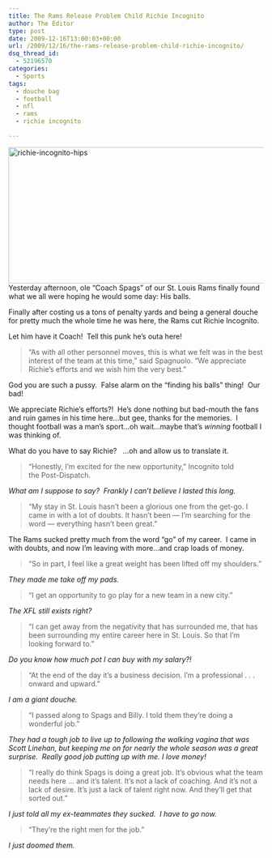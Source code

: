 ```yaml
---
title: The Rams Release Problem Child Richie Incognito
author: The Editor
type: post
date: 2009-12-16T13:00:03+00:00
url: /2009/12/16/the-rams-release-problem-child-richie-incognito/
dsq_thread_id:
  - 52196570
categories:
  - Sports
tags:
  - douche bag
  - football
  - nfl
  - rams
  - richie incognito

---
```

[<img class="aligncenter size-full wp-image-2559" title="richie-incognito-hips" src="http://punchingkitty.com/wp-content/uploads/2009/12/richie-incognito-hips.jpg" alt="richie-incognito-hips" width="600" height="269" srcset="http://media.punchingkitty.com/wordpress/2009/12/richie-incognito-hips.jpg 600w, http://media.punchingkitty.com/wordpress/2009/12/richie-incognito-hips-300x134.jpg 300w" sizes="(max-width: 600px) 100vw, 600px" />][1]Yesterday afternoon, ole &#8220;Coach Spags&#8221; of our St. Louis Rams finally found what we all were hoping he would some day: His balls.

Finally after costing us a tons of penalty yards and being a general douche for pretty much the whole time he was here, the Rams cut Richie Incognito.

Let him have it Coach!  Tell this punk he&#8217;s outa here!

> &#8220;As with all other personnel moves, this is what we felt was in the best interest of the team at this time,&#8221; said Spagnuolo. &#8220;We appreciate Richie&#8217;s efforts and we wish him the very best.&#8221;

God you are such a pussy.  False alarm on the &#8220;finding his balls&#8221; thing!  Our bad!

We appreciate Richie&#8217;s efforts?!  He&#8217;s done nothing but bad-mouth the fans and ruin games in his time here&#8230;but gee, thanks for the memories.  I thought football was a man&#8217;s sport&#8230;oh wait&#8230;maybe that&#8217;s _winning_ football I was thinking of.

What do you have to say Richie?   &#8230;oh and allow us to translate it.

> “Honestly, I’m excited for the new opportunity,” Incognito told the Post-Dispatch.

_What am I suppose to say?  Frankly I can&#8217;t believe I lasted this long._

> “My stay in St. Louis hasn’t been a glorious one from the get-go. I came in with a lot of doubts. It hasn’t been — I’m searching for the word — everything hasn’t been great.&#8221;

The Rams sucked pretty much from the word &#8220;go&#8221; of my career.  I came in with doubts, and now I&#8217;m leaving with more&#8230;and crap loads of money.

> &#8220;So in part, I feel like a great weight has been lifted off my shoulders.&#8221;

_They made me take off my pads._

> &#8220;I get an opportunity to go play for a new team in a new city.&#8221;

_The XFL still exists right?_

> &#8220;I can get away from the negativity that has surrounded me, that has been surrounding my entire career here in St. Louis. So that I’m looking forward to.&#8221;

_Do you know how much pot I can buy with my salary?!_

> “At the end of the day it’s a business decision. I’m a professional . . . onward and upward.&#8221;

_I am a giant douche._

> &#8220;I passed along to Spags and Billy. I told them they’re doing a wonderful job.&#8221;

_They had a tough job to live up to following the walking vagina that was Scott Linehan, but keeping me on for nearly the whole season was a great surprise.  Really good job putting up with me. I love money!_

> &#8220;I really do think Spags is doing a great job. It’s obvious what the team needs here &#8230; and it’s talent. It’s not a lack of coaching. And it’s not a lack of desire. It’s just a lack of talent right now. And they’ll get that sorted out.&#8221;

_I just told all my ex-teammates they sucked.  I have to go now._

> &#8220;They’re the right men for the job.”

_I just doomed them._

 [1]: http://punchingkitty.com/wp-content/uploads/2009/12/richie-incognito-hips.jpg